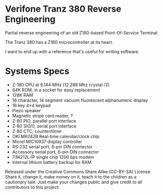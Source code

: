 # Verifone Tranz 380 Reverse Engineering
Partial reverse engineering of an old Z180-based Point-Of-Service Terminal

The Tranz 380 has a Z180 microcontroller at its heart.

I want to end up with a reference that's useful for writing software.

# Systems Specs
* Z-180 CPU at 6.144 MHz (12.288 Mhz crystal /2)
* 64K ROM, in a socket for easy replacement
* 128K RAM
* 16 character, 14 segment vacuum fluorescent alphanumeric display
* 16 key 4×4 keypad
* Piezo speaker
* Magnetic stripe card reader, ?
* Z-80 PIO, parallel port interface
* Z-80 SIO/0, serial port interface
* Z-80 CTC, counter/timer
* OKI M6242B Real-time calendar/clock chip
* Micrel MIC10937 display controller
* RS-232 serial port, 8-pin DIN connector
* Accessory serial port, 6-pin DIN connector
* 73K212L-IP single chip 1200 bps modem
* Internal lithium battery backup for RAM

Released under the Creative Commons Share Alike (CC-BY-SA) License. Share it, change it, make money on it, teach it to the children as a cautionary tale. Just make your changes public and give credit to all contributors to this project.
